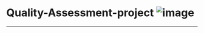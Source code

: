 # Quality-Assessment-project    ![image](https://github.com/Arash-Kamboj/Quality-Assessment-project/assets/156613048/ca37dc67-1710-414b-854e-7fc5206bf6ab)

------------------------------------------------------------------------------------------------------------------------



